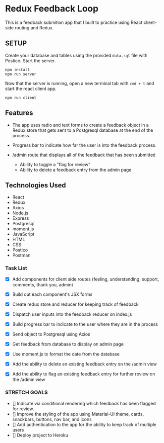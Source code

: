 # Redux Feedback Loop

This is a feedback submition app that I built to practice using React client-side routing and Redux. 

## SETUP

Create your database and tables using the provided `data.sql` file with Postico. Start the server.

```
npm install
npm run server
```

Now that the server is running, open a new terminal tab with `cmd + t` and start the react client app.

```
npm run client
```

## Features

- The app uses radio and text forms to create a feedback object in a Redux store that gets sent to a Postgresql database at the end of the process. 

- Progress bar to indicate how far the user is into the feedback process.

- /admin route that displays all of the feedback that has been submitted
    - Ability to toggle a "flag for review"
    - Ability to delete a feedback entry from the admin page

## Technologies Used

- React
- Redux
- Axios
- Node.js
- Express
- Postgresql
- moment.js
- JavaScript
- HTML
- CSS
- Postico
- Postman


### Task List
- [x] Add components for client side routes (feeling, understanding, support, comments, thank you, admin)
- [x] Build out each component's JSX forms
- [x] Create redux store and reducer for keeping track of feedback
- [x] Dispatch user inputs into the feedback reducer on index.js
- [x] Build progress bar to indicate to the user where they are in the process
- [x] Send object to Postgresql using Axios
- [x] Get feedback from database to display on admin page
- [x] Use moment.js to format the date from the database
- [x] Add the ability to delete an existing feedback entry on the /admin view
- [x] Add the ability to flag an existing feedback entry for further review on the /admin view


### STRETCH GOALS
- [] Indicate via conditional rendering which feedback has been flagged for review.
- [] Improve the styling of the app using Material-UI theme, cards, snackbars, buttons, nav bar, and icons
- [] Add authentication to the app for the ability to keep track of multiple users
- [] Deploy project to Heroku 